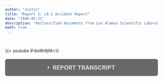 ```yaml
---
author: "Justin"
title: "Report 2: LA-2 Accident Report"
date: "1946-05-21"
description: "Declassified documents from Los Alamos Scientific Laboratory of the University of California"
math: true
---
```

<style>input[type='checkbox'] {
    display: none;
}

.wrap-collapsible {
    margin: 1.2rem 0;
}

.lbl-toggle {
    display: block;
    font-weight: bold;
    font-size: 1.2rem;
    text-transform: uppercase;
    text-align: center;
    padding: 1rem;
    color: #DDD;
    background: #696969;
    cursor: pointer;
    border-radius: 7px;
    transition: all 0.25s ease-out;
}

.lbl-toggle:hover {
    color: #FFF;
}

.lbl-toggle::before {
    content: ' ';
    display: inline-block;
    border-top: 5px solid transparent;
    border-bottom: 5px solid transparent;
    border-left: 5px solid currentColor;
    vertical-align: middle;
    margin-right: .7rem;
    transform: translateY(-2px);
    transition: transform .2s ease-out;
}

.toggle:checked+.lbl-toggle::before {
    transform: rotate(90deg) translateX(-3px);
}

.collapsible-content {
    max-height: 0px;
    overflow: hidden;
    transition: max-height .25s ease-in-out;
}

.toggle:checked+.lbl-toggle+.collapsible-content {
    max-height: 1500px;
}

.toggle:checked+.lbl-toggle {
    border-bottom-right-radius: 0;
    border-bottom-left-radius: 0;
}

.collapsible-content .content-inner {
    background: rgba(200, 200, 200, .2);
    border-bottom: 1px solid rgba(0, 0, 0, .45);
    border-bottom-left-radius: 7px;
    border-bottom-right-radius: 7px;
    padding: .5rem 1rem;
}

.collapsible-content p {
    margin-bottom: 0;
}</style>

<br>

{{< youtube lFdsi6h9jfA>}}

<div class="wrap-collapsible"> 
<input id="collapsible" class="toggle" type="checkbox"> 
<label for="collapsible" class="lbl-toggle">REPORT TRANSCRIPT</label>
<div class="collapsible-content">
<div class="content-inner">
<p> 
The LA-2 accident occured on May 21, 1946 at 3:20 p.m at the Omega Site. It involved Louis Alexander Slotin, Alvin Cushman Graves, Samuel Allan Kline, Marlon Edward Cieslicki, Dwight Smith Young, Raemer Edgar Schreiber, Theodore Perlman and Private Patrick Joseph Cleary. 
<br><br>
The experiment involved the same plutonium core in the LA-1 accident, informally referred to as “Rufus”.
<br><br>
Criticality experiments at the time were conducted to verify the closeness of the core to criticality by the positioning of neutron reflectors. An experiment had not been scheduled for the day. Slotin, the physicist in charge, was about to leave for the Bikini Atoll tests and thus sought to indoctrinate his successor, Graves, in his new duties. Slotin decided to conduct an impromptu test. 
<br><br>
The system consisted of the plutonium core and two concentric hemispherical shells of beryllium which acted at the neutron reflector. The bottom hemisphere measured 13 inches in diameter and the upper hemisphere measured 9 inches in diameter. A small neutron source emitting $10^6 \text{ neutrons s}^{-1}$ was directed at the core.
<br><br>
The upper hemisphere was to be lowered over the core using a thumb hole while scintillation counters measured the relative activity from the core. This was to be done using shims according to standard protocol. Slotin had removed the shims, allowing one edge of the upper hemisphere to be in contact with the lower hemisphere while the edge 180 degrees away was resting on the tip of a flathead screwdriver. Slotin was holding the shell with his left hand with his thumb placed in the thumb hole while working the screwdriver with his right hand. 
<br><br>
By pivoting the screwdriver against the edge of the lower hemisphere, Slotin would be able to adjust the amount of neutron reflection and thus the effective neutron multiplication factor of the system, altering the neutron flux.
<br><br>
Analysing the equation for $k_{eff}$, we can see that it relies on neutron leakage from its geometry, absorption by surroundings and fission by the system. An increase in neutron reflection would decrease the amount of leakage and thus increase the value of $k_{eff}$, allowing it to get closer to 1.
<br><br>
During the experiment, the screwdriver slipped, resulting in a criticality excursion. The hemispheres had made contact, providing sufficient neutron reflection for the core to go prompt-supercritical. 
<br><br>
In this case, neutron leakage had fallen sufficiently to cause $k_{eff}$ to go over 1, causing the assembly to go supercritical.
<br><br>
Witness reports stated that despite the room being well lit by the sun, the resultant blue glow from the core was seen by five of the seven persons facing the assembly. Similar to LA-1, the blue glow was caused by ionizing radiation interacting with the surrounding air. Charged particles such as electrons are emitted during the criticality excursion, and these electrons are able to promote electrons of gases in the air to a higher energy state without ionizing them. When the excited atom de-excites, it emits a photon of certain energy, which in this case is in the ultraviolet to visible light range. The blue glow mainly comes from Nitrogen’s deexcitation. 
<br><br>
Following this, almost immediately, Slotin threw the shell to the floor, ending the excursion. This allowed the $k_{eff}$ value of the system to drop below 1 and return to subcriticality as the amount of neutron leakage increases. 
<br><br>
When seen at the hospital, Slotin complained of numbness and tingling of his left thumb. Slotin would die 9 days later from acute radiation sickness. The radiation delivered to his body as a whole is estimated to have been equivalent to 19.30 Sieverts of 80-kV X-rays, 10 Sieverts of neutron radiation and 1.14 Sieverts of gamma rays.
<br><br>
The yield of this excursion was $3*10^{15} \text{ fissions}$. There was no plutonium contamination.

</p>
</div>
</div>
</div>
